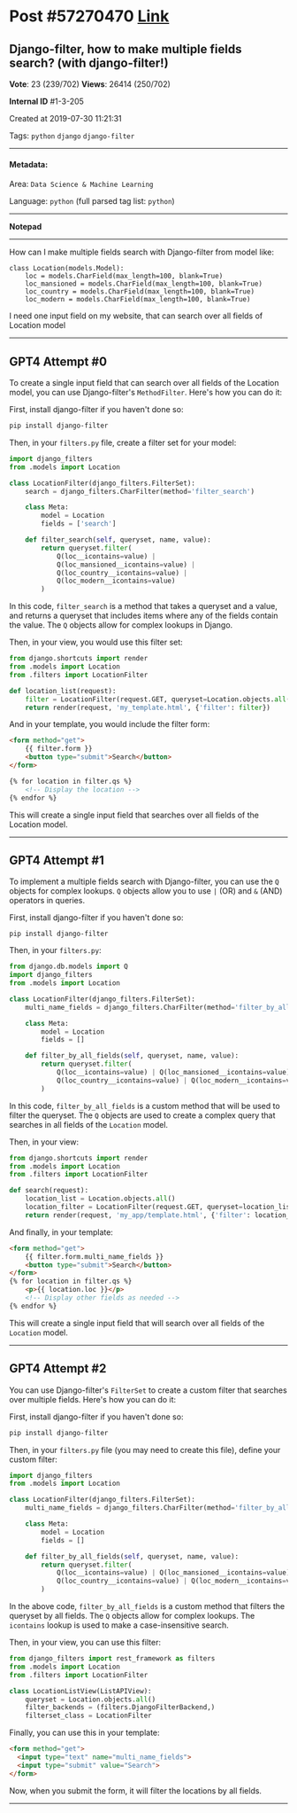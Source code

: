 
# Post \#57270470 [Link](https://stackoverflow.com/questions/57270470/)

## Django-filter, how to make multiple fields search? (with django-filter!)

**Vote**: 23 (239/702) **Views**: 26414 (250/702) 

**Internal ID** \#1-3-205

Created at 2019-07-30 11:21:31

Tags: `python` `django` `django-filter`

----------

#### Metadata:

Area: `Data Science & Machine Learning`

Language: `python` (full parsed tag list: `python`)

----------

**Notepad**


----------

How can I make multiple fields search with Django-filter from model like:

```
class Location(models.Model):
    loc = models.CharField(max_length=100, blank=True)
    loc_mansioned = models.CharField(max_length=100, blank=True)
    loc_country = models.CharField(max_length=100, blank=True)
    loc_modern = models.CharField(max_length=100, blank=True)
```


I need one input field on my website, that can search over all fields of Location model


----------
        
## GPT4 Attempt \#0

To create a single input field that can search over all fields of the Location model, you can use Django-filter's `MethodFilter`. Here's how you can do it:

First, install django-filter if you haven't done so:

```bash
pip install django-filter
```

Then, in your `filters.py` file, create a filter set for your model:

```python
import django_filters
from .models import Location

class LocationFilter(django_filters.FilterSet):
    search = django_filters.CharFilter(method='filter_search')

    class Meta:
        model = Location
        fields = ['search']

    def filter_search(self, queryset, name, value):
        return queryset.filter(
            Q(loc__icontains=value) |
            Q(loc_mansioned__icontains=value) |
            Q(loc_country__icontains=value) |
            Q(loc_modern__icontains=value)
        )
```

In this code, `filter_search` is a method that takes a queryset and a value, and returns a queryset that includes items where any of the fields contain the value. The `Q` objects allow for complex lookups in Django.

Then, in your view, you would use this filter set:

```python
from django.shortcuts import render
from .models import Location
from .filters import LocationFilter

def location_list(request):
    filter = LocationFilter(request.GET, queryset=Location.objects.all())
    return render(request, 'my_template.html', {'filter': filter})
```

And in your template, you would include the filter form:

```html
<form method="get">
    {{ filter.form }}
    <button type="submit">Search</button>
</form>

{% for location in filter.qs %}
    <!-- Display the location -->
{% endfor %}
```

This will create a single input field that searches over all fields of the Location model.

--------

## GPT4 Attempt \#1

To implement a multiple fields search with Django-filter, you can use the `Q` objects for complex lookups. `Q` objects allow you to use `|` (OR) and `&` (AND) operators in queries.

First, install django-filter if you haven't done so:

```
pip install django-filter
```

Then, in your `filters.py`:

```python
from django.db.models import Q
import django_filters
from .models import Location

class LocationFilter(django_filters.FilterSet):
    multi_name_fields = django_filters.CharFilter(method='filter_by_all_fields')

    class Meta:
        model = Location
        fields = []

    def filter_by_all_fields(self, queryset, name, value):
        return queryset.filter(
            Q(loc__icontains=value) | Q(loc_mansioned__icontains=value) |
            Q(loc_country__icontains=value) | Q(loc_modern__icontains=value)
        )
```

In this code, `filter_by_all_fields` is a custom method that will be used to filter the queryset. The `Q` objects are used to create a complex query that searches in all fields of the `Location` model.

Then, in your view:

```python
from django.shortcuts import render
from .models import Location
from .filters import LocationFilter

def search(request):
    location_list = Location.objects.all()
    location_filter = LocationFilter(request.GET, queryset=location_list)
    return render(request, 'my_app/template.html', {'filter': location_filter})
```

And finally, in your template:

```html
<form method="get">
    {{ filter.form.multi_name_fields }}
    <button type="submit">Search</button>
</form>
{% for location in filter.qs %}
    <p>{{ location.loc }}</p>
    <!-- Display other fields as needed -->
{% endfor %}
```

This will create a single input field that will search over all fields of the `Location` model.

--------

## GPT4 Attempt \#2

You can use Django-filter's `FilterSet` to create a custom filter that searches over multiple fields. Here's how you can do it:

First, install django-filter if you haven't done so:

```bash
pip install django-filter
```

Then, in your `filters.py` file (you may need to create this file), define your custom filter:

```python
import django_filters
from .models import Location

class LocationFilter(django_filters.FilterSet):
    multi_name_fields = django_filters.CharFilter(method='filter_by_all_fields')

    class Meta:
        model = Location
        fields = []

    def filter_by_all_fields(self, queryset, name, value):
        return queryset.filter(
            Q(loc__icontains=value) | Q(loc_mansioned__icontains=value) |
            Q(loc_country__icontains=value) | Q(loc_modern__icontains=value)
        )
```

In the above code, `filter_by_all_fields` is a custom method that filters the queryset by all fields. The `Q` objects allow for complex lookups. The `icontains` lookup is used to make a case-insensitive search.

Then, in your view, you can use this filter:

```python
from django_filters import rest_framework as filters
from .models import Location
from .filters import LocationFilter

class LocationListView(ListAPIView):
    queryset = Location.objects.all()
    filter_backends = (filters.DjangoFilterBackend,)
    filterset_class = LocationFilter
```

Finally, you can use this in your template:

```html
<form method="get">
  <input type="text" name="multi_name_fields">
  <input type="submit" value="Search">
</form>
```

Now, when you submit the form, it will filter the locations by all fields.

--------
